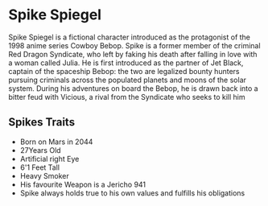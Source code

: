 # Spike Spiegel

Spike Spiegel is a fictional character introduced as the protagonist of the 1998 anime series Cowboy Bebop. Spike is a former member of the criminal Red Dragon Syndicate, who left by faking his death after falling in love with a woman called Julia. He is first introduced as the partner of Jet Black, captain of the spaceship Bebop: the two are legalized bounty hunters pursuing criminals across the populated planets and moons of the solar system. During his adventures on board the Bebop, he is drawn back into a bitter feud with Vicious, a rival from the Syndicate who seeks to kill him

## Spikes Traits
  * Born on Mars in 2044
  * 27Years Old
  * Artificial right Eye
  * 6'1 Feet Tall
  * Heavy Smoker
  * His favourite Weapon is a Jericho 941
  * Spike always holds true to his own values and fulfills his obligations